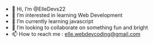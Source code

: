 - 👋 Hi, I’m @ElleDevs22
- 👀 I’m interested in learning Web Development 
- 🌱 I’m currently learning javascript
- 💞️ I’m looking to collaborate on something fun and bright
- 📫 How to reach me : elle.webdevcoding@gmail.com

<!---
ElleDevs22/ElleDevs22 is a ✨ special ✨ repository because its `README.md` (this file) appears on your GitHub profile.
You can click the Preview link to take a look at your changes.
--->

